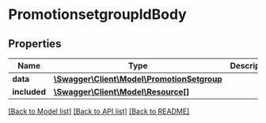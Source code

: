 # PromotionsetgroupIdBody

## Properties
Name | Type | Description | Notes
------------ | ------------- | ------------- | -------------
**data** | [**\Swagger\Client\Model\PromotionSetgroup**](PromotionSetgroup.md) |  | [optional] 
**included** | [**\Swagger\Client\Model\Resource[]**](Resource.md) |  | [optional] 

[[Back to Model list]](../../README.md#documentation-for-models) [[Back to API list]](../../README.md#documentation-for-api-endpoints) [[Back to README]](../../README.md)

